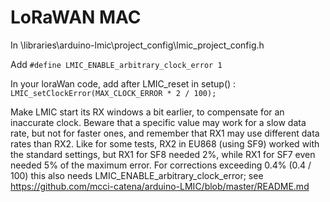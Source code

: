 # LoRaWAN MAC

In \libraries\arduino-lmic\project_config\lmic_project_config.h

Add  `#define LMIC_ENABLE_arbitrary_clock_error 1`

In your loraWan code, add after LMIC_reset in setup() :
` LMIC_setClockError(MAX_CLOCK_ERROR * 2 / 100);`
    
    
Make LMIC start its RX windows a bit earlier, to compensate for an inaccurate clock.
Beware that a specific value may work for a slow data rate, but not for faster ones, and remember that RX1 may use different data rates than RX2. Like for some tests, RX2 in EU868 (using SF9) worked with the standard settings, but RX1 for SF8 needed 2%, while RX1 for SF7 even needed 5% of the maximum error. For corrections exceeding 0.4% (0.4 / 100) this also needs LMIC_ENABLE_arbitrary_clock_error; see
https://github.com/mcci-catena/arduino-LMIC/blob/master/README.md
